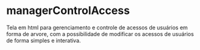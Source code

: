 # managerControlAccess
Tela em html para gerenciamento e controle de acessos de usuários em forma de arvore, com  a possibilidade de modificar os acessos de usuários de forma simples e interativa.
